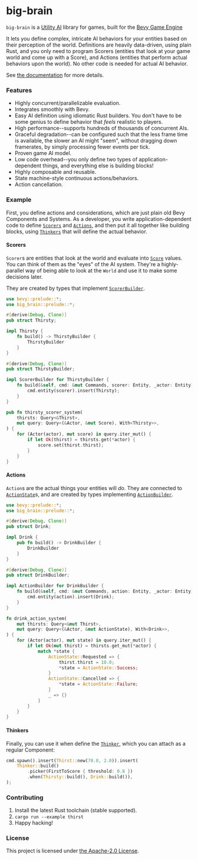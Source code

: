 # big-brain

`big-brain` is a [Utility AI](https://en.wikipedia.org/wiki/Utility_system)
library for games, built for the [Bevy Game Engine](https://bevyengine.org/)

It lets you define complex, intricate AI behaviors for your entities based on
their perception of the world. Definitions are heavily data-driven, using
plain Rust, and you only need to program Scorers (entities that look at your
game world and come up with a Score), and Actions (entities that perform
actual behaviors upon the world). No other code is needed for actual AI
behavior.

See [the documentation](https://docs.rs/big-brain) for more details.

### Features

* Highly concurrent/parallelizable evaluation.
* Integrates smoothly with Bevy.
* Easy AI definition using idiomatic Rust builders. You don't have to be some genius to define behavior that _feels_ realistic to players.
* High performance--supports hundreds of thousands of concurrent AIs.
* Graceful degradation--can be configured such that the less frame time is available, the slower an AI might "seem", without dragging down framerates, by simply processing fewer events per tick.
* Proven game AI model.
* Low code overhead--you only define two types of application-dependent things, and everything else is building blocks!
* Highly composable and reusable.
* State machine-style continuous actions/behaviors.
* Action cancellation.

### Example

First, you define actions and considerations, which are just plain old Bevy
Components and Systems. As a developer, you write application-dependent code
to define [`Scorers`](#scorers) and [`Actions`](#actions), and then put it
all together like building blocks, using [`Thinkers`](#thinkers) that will
define the actual behavior.

#### Scorers

`Scorer`s are entities that look at the world and evaluate into [`Score`](scorers::Score) values. You can think of them as the "eyes" of the AI system. They're a highly-parallel way of being able to look at the `World` and use it to make some decisions later.

They are created by types that implement [`ScorerBuilder`](scorers::ScorerBuilder).

```rust
use bevy::prelude::*;
use big_brain::prelude::*;

#[derive(Debug, Clone)]
pub struct Thirsty;

impl Thirsty {
    fn build() -> ThirstyBuilder {
        ThirstyBuilder
    }
}

#[derive(Debug, Clone)]
pub struct ThirstyBuilder;

impl ScorerBuilder for ThirstyBuilder {
    fn build(&self, cmd: &mut Commands, scorer: Entity, _actor: Entity) {
        cmd.entity(scorer).insert(Thirsty);
    }
}

pub fn thirsty_scorer_system(
    thirsts: Query<&Thirst>,
    mut query: Query<(&Actor, &mut Score), With<Thirsty>>,
) {
    for (Actor(actor), mut score) in query.iter_mut() {
        if let Ok(thirst) = thirsts.get(*actor) {
            score.set(thirst.thirst);
        }
    }
}
```

#### Actions

`Action`s are the actual things your entities will _do_. They are connected to [`ActionState`](actions::ActionState)s, and are created by types implementing [`ActionBuilder`](actions::ActionBuilder).

```rust
use bevy::prelude::*;
use big_brain::prelude::*;

#[derive(Debug, Clone)]
pub struct Drink;

impl Drink {
    pub fn build() -> DrinkBuilder {
        DrinkBuilder
    }
}

#[derive(Debug, Clone)]
pub struct DrinkBuilder;

impl ActionBuilder for DrinkBuilder {
    fn build(&self, cmd: &mut Commands, action: Entity, _actor: Entity) {
        cmd.entity(action).insert(Drink);
    }
}

fn drink_action_system(
    mut thirsts: Query<&mut Thirst>,
    mut query: Query<(&Actor, &mut ActionState), With<Drink>>,
) {
    for (Actor(actor), mut state) in query.iter_mut() {
        if let Ok(mut thirst) = thirsts.get_mut(*actor) {
            match *state {
                ActionState::Requested => {
                    thirst.thirst = 10.0;
                    *state = ActionState::Success;
                }
                ActionState::Cancelled => {
                    *state = ActionState::Failure;
                }
                _ => {}
            }
        }
    }
}
```

#### Thinkers

Finally, you can use it when define the [`Thinker`](thinker::Thinker), which you can attach as a
regular Component:

```rust
cmd.spawn().insert(Thirst::new(70.0, 2.0)).insert(
    Thinker::build()
        .picker(FirstToScore { threshold: 0.8 })
        .when(Thirsty::build(), Drink::build()),
);
```

### Contributing

1. Install the latest Rust toolchain (stable supported).
2. `cargo run --example thirst`
3. Happy hacking!

### License

This project is licensed under [the Apache-2.0 License](LICENSE.md).
